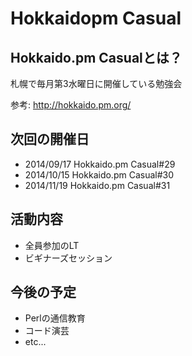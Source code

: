 # Hokkaidopm Casual

## Hokkaido.pm Casualとは？

札幌で毎月第3水曜日に開催している勉強会

参考: http://hokkaido.pm.org/

## 次回の開催日

 - 2014/09/17 Hokkaido.pm Casual#29
 - 2014/10/15 Hokkaido.pm Casual#30
 - 2014/11/19 Hokkaido.pm Casual#31

## 活動内容

 - 全員参加のLT
 - ビギナーズセッション

## 今後の予定

 - Perlの通信教育
 - コード演芸
 - etc...
